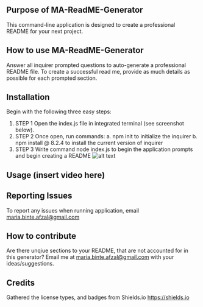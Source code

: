 ## Purpose of MA-ReadME-Generator
This command-line application is designed to create a professional README for your next project.

## How to use MA-ReadME-Generator
Answer all inquirer prompted questions to auto-generate a professional README file.
To create a successful read me, provide as much details as possible for each prompted section.

## Installation
Begin with the following three easy steps:
1. STEP 1 Open the index.js file in integrated terminal (see screenshot below).
2. STEP 2 Once open, run commands:
    a. npm init to initialize the inquirer
    b. npm install @ 8.2.4 to install the current version of inquirer
3. STEP 3 Write command node index.js to begin the application prompts and begin creating a README 
![alt text](assets/OpenIntegratedTerminalSC.jpeg)

## Usage (insert video here)


## Reporting Issues
To report any issues when running application, email maria.binte.afzal@gmail.com 

## How to contribute
Are there unqiue sections to your README, that are not accounted for in this generator?
Email me at maria.binte.afzal@gmail.com with your ideas/suggestions.

## Credits
Gathered the license types, and badges from Shields.io
https://shields.io 